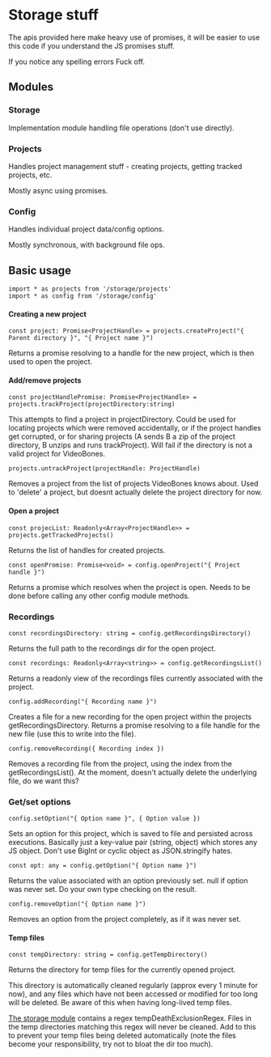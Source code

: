 # Storage stuff

The apis provided here make heavy use of promises, it will be easier to use this code if you understand the JS promises stuff.

If you notice any spelling errors
Fuck off.

## Modules

### Storage

Implementation module handling file operations (don't use directly).

### Projects

Handles project management stuff - creating projects, getting tracked projects, etc.

Mostly async using promises.

### Config

Handles individual project data/config options.

Mostly synchronous, with background file ops.

## Basic usage

```
import * as projects from '/storage/projects'
import * as config from '/storage/config'
```

#### Creating a new project

```
const project: Promise<ProjectHandle> = projects.createProject("{ Parent directory }", "{ Project name }")
```

Returns a promise resolving to a handle for the new project, which is then used to open the project.

#### Add/remove projects

```
const projectHandlePromise: Promise<ProjectHandle> = projects.trackProject(projectDirectory:string)
```

This attempts to find a project in projectDirectory. Could be used for locating projects which were removed accidentally, or if the project handles get corrupted, or for sharing projects (A sends B a zip of the project directory, B unzips and runs trackProject). Will fail if the directory is not a valid project for VideoBones.

```
projects.untrackProject(projectHandle: ProjectHandle)
```

Removes a project from the list of projects VideoBones knows about. Used to 'delete' a project, but doesnt actually delete the project directory for now.

#### Open a project

```
const projecList: Readonly<Array<ProjectHandle>> = projects.getTrackedProjects()
```

Returns the list of handles for created projects.

```
const openPromise: Promise<void> = config.openProject("{ Project handle }")
```

Returns a promise which resolves when the project is open. Needs to be done before calling any other config module methods.

### Recordings

```
const recordingsDirectory: string = config.getRecordingsDirectory()
```

Returns the full path to the recordings dir for the open project.

```
const recordings: Readonly<Array<string>> = config.getRecordingsList()
```

Returns a readonly view of the recordings files currently associated with the project.

```
config.addRecording("{ Recording name }")
```

Creates a file for a new recording for the open project within the projects getRecordingsDirectory. Returns a promise resolving to a file handle for the new file (use this to write into the file).

```
config.removeRecording({ Recording index })
```

Removes a recording file from the project, using the index from the getRecordingsList(). At the moment, doesn't actually delete the underlying file, do we want this?

### Get/set options

```
config.setOption("{ Option name }", { Option value })
```

Sets an option for this project, which is saved to file and persisted across executions. Basically just a key-value pair (string, object) which stores any JS object. Don't use BigInt or cyclic object as JSON.stringify hates.

```
const opt: any = config.getOption("{ Option name }")
```

Returns the value associated with an option previously set. null if option was never set. Do your own type checking on the result.

```
config.removeOption("{ Option name }")
```

Removes an option from the project completely, as if it was never set.

#### Temp files

```
const tempDirectory: string = config.getTempDirectory()
```

Returns the directory for temp files for the currently opened project.

This directory is automatically cleaned regularly (approx every 1 minute for now), and any files which have not been accessed or modified for too long will be deleted. Be aware of this when having long-lived temp files.

[The storage module](storage.ts) contains a regex tempDeathExclusionRegex. Files in the temp directories matching this regex will never be cleaned. Add to this to prevent your temp files being deleted automatically (note the files become your responsibility, try not to bloat the dir too much).